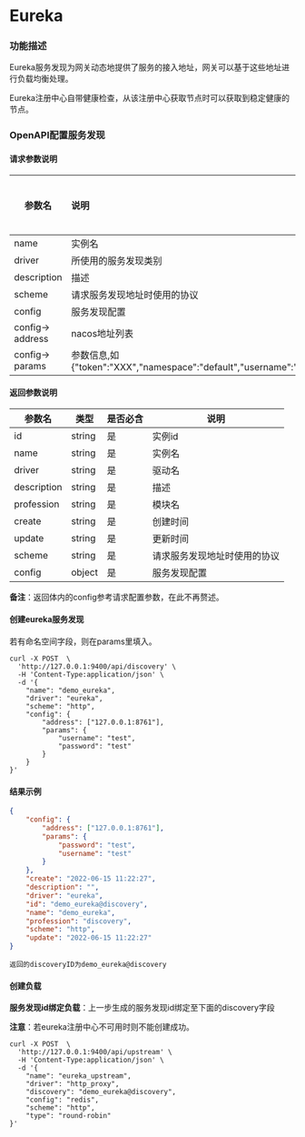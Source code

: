 # Eureka

### 功能描述

Eureka服务发现为网关动态地提供了服务的接入地址，网关可以基于这些地址进行负载均衡处理。

Eureka注册中心自带健康检查，从该注册中心获取节点时可以获取到稳定健康的节点。



### OpenAPI配置服务发现

#### 请求参数说明

| 参数名           | 说明                                                         | 是否必填 | 默认值 | 值可能性        |
| ---------------- | :----------------------------------------------------------- | -------- | ------ | --------------- |
| name             | 实例名                                                       | 是       |        | string          |
| driver           | 所使用的服务发现类别                                         | 是       |        | "eureka"        |
| description      | 描述                                                         | 否       |        | string          |
| scheme           | 请求服务发现地址时使用的协议                                 | 否       | "http" | ["http","https] |
| config           | 服务发现配置                                                 | 是       |        | object          |
| config-> address | nacos地址列表                                                | 是       |        | array_string    |
| config-> params  | 参数信息,如{"token":"XXX","namespace":"default","username":"XXX","password":"xxx"} | 是       |        | object          |



#### 返回参数说明


| 参数名      | 类型   | 是否必含 | 说明                         |
| ----------- | ------ | -------- | ---------------------------- |
| id          | string | 是       | 实例id                       |
| name        | string | 是       | 实例名                       |
| driver      | string | 是       | 驱动名                       |
| description | string | 是       | 描述                         |
| profession  | string | 是       | 模块名                       |
| create      | string | 是       | 创建时间                     |
| update      | string | 是       | 更新时间                     |
| scheme      | string | 是       | 请求服务发现地址时使用的协议 |
| config      | object | 是       | 服务发现配置                 |

**备注**：返回体内的config参考请求配置参数，在此不再赘述。



#### 创建eureka服务发现

若有命名空间字段，则在params里填入。

```shell
curl -X POST  \
  'http://127.0.0.1:9400/api/discovery' \
  -H 'Content-Type:application/json' \
  -d '{
  	"name": "demo_eureka",
	"driver": "eureka",
	"scheme": "http",
	"config": {
		"address": ["127.0.0.1:8761"],
		"params": {
			"username": "test",
			"password": "test"
		}
	}
}'
```



#### 结果示例

```json
{
	"config": {
		"address": ["127.0.0.1:8761"],
		"params": {
			"password": "test",
			"username": "test"
		}
	},
	"create": "2022-06-15 11:22:27",
	"description": "",
	"driver": "eureka",
	"id": "demo_eureka@discovery",
	"name": "demo_eureka",
	"profession": "discovery",
	"scheme": "http",
	"update": "2022-06-15 11:22:27"
}
```

```
返回的discoveryID为demo_eureka@discovery
```



#### 创建负载

**服务发现id绑定负载**：上一步生成的服务发现id绑定至下面的discovery字段

**注意**：若eureka注册中心不可用时则不能创建成功。

```shell
curl -X POST  \
  'http://127.0.0.1:9400/api/upstream' \
  -H 'Content-Type:application/json' \
  -d '{
	"name": "eureka_upstream",
	"driver": "http_proxy",
	"discovery": "demo_eureka@discovery",
	"config": "redis",
	"scheme": "http",
	"type": "round-robin"
}'
```





